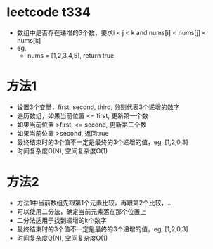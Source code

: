 # leetcode t334
- 数组中是否存在递增的3个数，要求i < j < k and nums[i] < nums[j] < nums[k]
- eg,
    - nums = [1,2,3,4,5], return true
    
    
# 方法1    
- 设置3个变量，first, second, third, 分别代表3个递增的数字
- 遍历数组，如果当前位置 <= first, 更新第一个数
- 如果当前位置 >first, <= second, 更新第二个数
- 如果当前位置 >second,  返回true
- 最终结束时的3个值不一定是最终的3个递增的值，eg, [1,2,0,3]
- 时间复杂度O(N), 空间复杂度O(1)

# 方法2    
- 方法1中当前数组先跟第1个元素比较，再跟第2个比较，...
- 可以使用二分法，确定当前元素落在那个位置上
- 二分法适用于找到递增的k个数字
- 最终结束时的3个值不一定是最终的3个递增的值，eg, [1,2,0,3]
- 时间复杂度O(N), 空间复杂度O(1)
